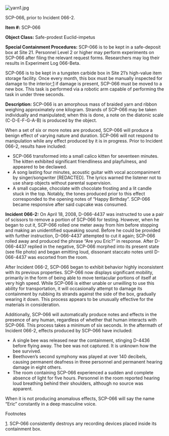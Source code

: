 ![yarn1.jpg](http://scp-wiki.wdfiles.com/local--files/scp-066/yarn1.jpg)

SCP-066, prior to Incident 066-2.

**Item #:** SCP-066

**Object Class:** Safe-prodest Euclid-impetus

**Special Containment Procedures:** SCP-066 is to be kept in a safe-deposit box at Site 21. Personnel Level 2 or higher may perform experiments on SCP-066 after filing the relevant request forms. Researchers may log their results in Experiment Log 066-Beta.

SCP-066 is to be kept in a tungsten carbide box in Site 21’s high-value item storage facility. Once every month, this box must be manually inspected for damage to the interior;[1](javascript:;) if damage is present, SCP-066 must be moved to a new box. This task is performed via a robotic arm capable of performing the task in under three seconds.

**Description:** SCP-066 is an amorphous mass of braided yarn and ribbon weighing approximately one kilogram. Strands of SCP-066 may be taken individually and manipulated; when this is done, a note on the diatonic scale (C-D-E-F-G-A-B) is produced by the object.

When a set of six or more notes are produced, SCP-066 will produce a benign effect of varying nature and duration. SCP-066 will not respond to manipulation while any effect produced by it is in progress. Prior to Incident 066-2, results have included:

*   SCP-066 transformed into a small calico kitten for seventeen minutes. The kitten exhibited significant friendliness and playfulness, and appeared to be declawed.
*   A song lasting four minutes, acoustic guitar with vocal accompaniment by singer/songwriter \[REDACTED\]. The lyrics warned the listener not to use sharp objects without parental supervision.
*   A small cupcake, chocolate with chocolate frosting and a lit candle stuck in the top. Notably, the tones produced prior to this effect corresponded to the opening notes of “Happy Birthday”. SCP-066 became responsive after said cupcake was consumed.

**Incident 066-2:** On April 18, 2008, D-066-4437 was instructed to use a pair of scissors to remove a portion of SCP-066 for testing. However, when he began to cut it, SCP-066 rolled one meter away from him before stopping and making an unidentified squeaking sound. Before he could be provided with further instruction, D-066-4437 attempted to cut it again; SCP-066 rolled away and produced the phrase “Are you Eric?” in response. After D-066-4437 replied in the negative, SCP-066 morphed into its present state (see file photo) and began emitting loud, dissonant staccato notes until D-066-4437 was escorted from the room.

After Incident 066-2, SCP-066 began to exhibit behavior highly inconsistent with its previous properties. SCP-066 now displays significant mobility, primarily in the form of being able to move tentacular portions of itself at very high speed. While SCP-066 is either unable or unwilling to use this ability for transportation, it will occasionally attempt to damage its containment by rubbing its strands against the side of the box, gradually wearing it down. This process appears to be unusually effective for the materials in consideration.

Additionally, SCP-066 will automatically produce notes and effects in the presence of any human, regardless of whether that human interacts with SCP-066. This process takes a minimum of six seconds. In the aftermath of Incident 066-2, effects produced by SCP-066 have included:

*   A single bee was released near the containment, stinging D-4436 before flying away. The bee was not captured. It is unknown how the bee survived.
*   Beethoven’s second symphony was played at over 140 decibels, causing permanent deafness in three personnel and permanent hearing damage in eight others.
*   The room containing SCP-066 experienced a sudden and complete absence of light for five hours. Personnel in the room reported hearing loud breathing behind their shoulders, although no source was apparent.

When it is not producing anomalous effects, SCP-066 will say the name “Eric” constantly in a deep masculine voice.

Footnotes

[1](javascript:;). SCP-066 consistently destroys any recording devices placed inside its containment box.